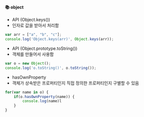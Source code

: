#### :books: object

* API (Object.keys())
* 인자로 값을 받아서 처리함

```js
var arr = ["a", "b", "c"];
console.log('Object.keys(arr)', Object.keys(arr));
```

* API (Object.prototype.toString())
* 객체를 만들어서 사용함

```js
var o = new Object();
console.log('o.toString()', o.toString());
```

* hasOwnProperty
* 객체가 상속받은 프로퍼티인지 직접 정의한 프로퍼티인지 구별할 수 있음

```js
for(var name in o) {
    if(o.hasOwnProperty(name)) {
        console.log(name)l
    }
}
```

